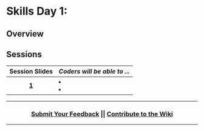 # Skills Day 1:

## Overview


## Sessions 
|Session Slides|*Coders will be able to ...*|
|:-------:|-------|
|[**1**]()| <li> </li> <li> </li> |

----
<h3 align="center"><a href="https://docs.google.com/forms/d/e/1FAIpQLSdmoYjRk6tqJHI5Y1ELjOZ7tiYj58dmoIBEeUaXK5ciIdljIg/viewform">Submit Your Feedback</a> || <a href="">Contribute to the Wiki</a> </h3>

----
